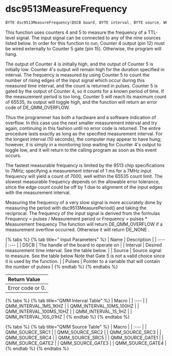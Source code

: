 # dsc9513MeasureFrequency

```c
BYTE dsc9513MeasureFrequency(DSCB board, BYTE interval, BYTE source, WORD* pulses)
```

This function uses counters 4 and 5 to measure the frequency of a TTL-level signal. The input signal can be connected to any of the nine sources listed below. In order for this function to run, Counter 4 output \(pin 12\) must be wired externally to Counter 5 gate \(pin 15\). Otherwise, the program will hang.

The output of Counter 4 is initially high, and the output of Counter 5 is initially low. Counter 4's output will remain high for the duration specified in interval. The frequency is measured by using Counter 5 to count the number of rising edges of the input signal which occur during this measured time interval, and the count is returned in pulses. Counter 5 is gated by the output of Counter 4, so it counts for a known period of time. If the measurement period is too long, Counter 5 will reach its maximum count of 65535, its output will toggle high, and the function will return an error code of DE\_QMM\_OVERFLOW. 

Thus the programmer has both a hardware and a software indication of overflow. In this case use the next smaller measurement interval and try again, continuing in this fashion until no error code is returned. The entire procedure lasts exactly as long as the specified measurement interval. For the longest interval \(10 seconds\), the computer may appear to have hung; however, it is simply in a monitoring loop waiting for Counter 4's output to toggle low, and it will return to the calling program as soon as this event occurs.

The fastest measurable frequency is limited by the 9513 chip specifications to 7MHz; specifying a measurement interval of 1 ms for a 7MHz input frequency will yield a count of 7000, well within the 65535 count limit. The slowest measurable frequency depends on the allowable error tolerance, since the edge count could be off by 1 due to alignment of the input edges with the measurement interval.

Measuring the frequency of a very slow signal is more accurately done by measuring the period with dsc9513MeasurePeriod\(\) and taking the reciprocal. The frequency of the input signal is derived from the formulas Frequency = pulses / Measurement period or Frequency = pulses \* Measurement frequency The function will return DE\_QMM\_OVERFLOW if a measurement overflow occurred. Otherwise it will return DE\_NONE .

{% tabs %}
{% tab title=" Input Parameters" %}
| Name | Description |
| :--- | :--- |
| DSCB | The handle of the board to operate on |
| Interval | Desired measurement time interval. See the table below. |
| Source | Source signal to measure. See the table below Note that Gate 5 is not a valid choice since it is used by the function. |
| Pulses | Pointer to a variable that will contain the number of pulses |
{% endtab %}
{% endtabs %}

| Return Value |
| :--- |
| Error code or 0. |

{% tabs %}
{% tab title="QMM Interval Table" %}
| Macro |
| :--- |
| QMM\_INTERVAL\_1MS\_1KHZ |
| QMM\_INTERVAL\_10MS\_100HZ |
| QMM\_INTERVAL\_100MS\_10HZ |
| QMM\_INTERVAL\_1S\_1HZ |
| QMM\_INTERVAL\_10S\_01HZ |
{% endtab %}
{% endtabs %}

{% tabs %}
{% tab title="QMM Source Table" %}
| Macro |
| :--- |
| QMM\_SOURCE\_SRC1 |
| QMM\_SOURCE\_SRC2 |
| QMM\_SOURCE\_SRC3 |
| QMM\_SOURCE\_SRC4 |
| QMM\_SOURCE\_SRC5 |
| QMM\_SOURCE\_GATE1 |
| QMM\_SOURCE\_GATE2 |
| QMM\_SOURCE\_GATE3 |
| QMM\_SOURCE\_GATE4 |
{% endtab %}
{% endtabs %}

